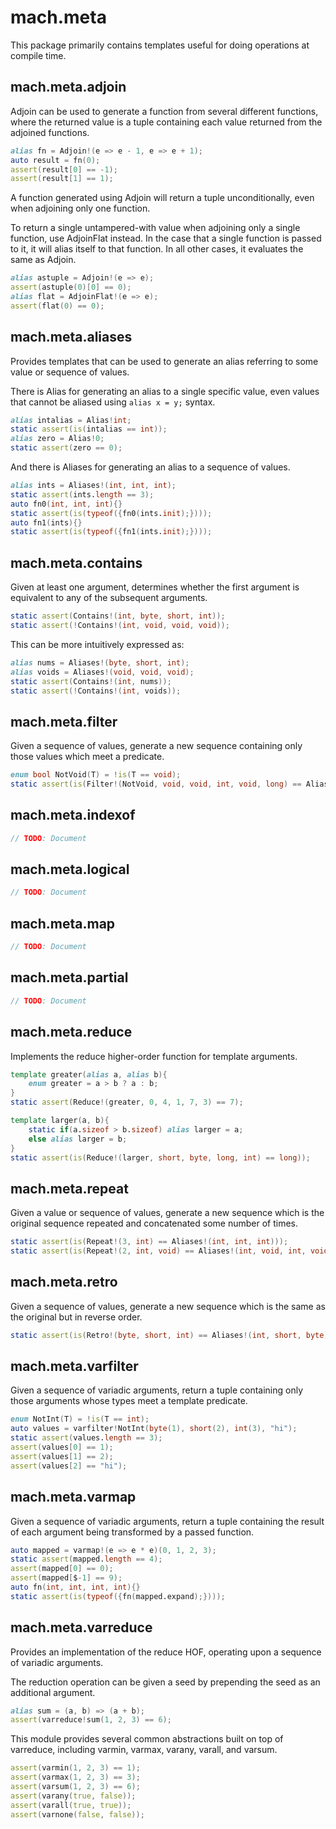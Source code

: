 # mach.meta

This package primarily contains templates useful for doing operations at compile time.

## mach.meta.adjoin

Adjoin can be used to generate a function from several different functions, where the returned value is a tuple containing each value returned from the adjoined functions.

``` D
alias fn = Adjoin!(e => e - 1, e => e + 1);
auto result = fn(0);
assert(result[0] == -1);
assert(result[1] == 1);
```

A function generated using Adjoin will return a tuple unconditionally, even when adjoining only one function.

To return a single untampered-with value when adjoining only a single function, use AdjoinFlat instead. In the case that a single function is passed to it, it will alias itself to that function. In all other cases, it evaluates the same as Adjoin.

``` D
alias astuple = Adjoin!(e => e);
assert(astuple(0)[0] == 0);
alias flat = AdjoinFlat!(e => e);
assert(flat(0) == 0);
```

## mach.meta.aliases

Provides templates that can be used to generate an alias referring to some value or sequence of values.

There is Alias for generating an alias to a single specific value, even values that cannot be aliased using `alias x = y;` syntax.

``` D
alias intalias = Alias!int;
static assert(is(intalias == int));
alias zero = Alias!0;
static assert(zero == 0);
```

And there is Aliases for generating an alias to a sequence of values.

``` D
alias ints = Aliases!(int, int, int);
static assert(ints.length == 3);
auto fn0(int, int, int){}
static assert(is(typeof({fn0(ints.init);})));
auto fn1(ints){}
static assert(is(typeof({fn1(ints.init);})));
```

## mach.meta.contains

Given at least one argument, determines whether the first argument is equivalent to any of the subsequent arguments.

``` D
static assert(Contains!(int, byte, short, int));
static assert(!Contains!(int, void, void, void));
```

This can be more intuitively expressed as:

``` D
alias nums = Aliases!(byte, short, int);
alias voids = Aliases!(void, void, void);
static assert(Contains!(int, nums));
static assert(!Contains!(int, voids));
```

## mach.meta.filter

Given a sequence of values, generate a new sequence containing only those values which meet a predicate.

``` D
enum bool NotVoid(T) = !is(T == void);
static assert(is(Filter!(NotVoid, void, void, int, void, long) == Aliases!(int, long)));
```

## mach.meta.indexof

``` D
// TODO: Document
```

## mach.meta.logical

``` D
// TODO: Document
```

## mach.meta.map

``` D
// TODO: Document
```

## mach.meta.partial

``` D
// TODO: Document
```

## mach.meta.reduce

Implements the reduce higher-order function for template arguments.

``` D
template greater(alias a, alias b){
    enum greater = a > b ? a : b;
}
static assert(Reduce!(greater, 0, 4, 1, 7, 3) == 7);
```

``` D
template larger(a, b){
    static if(a.sizeof > b.sizeof) alias larger = a;
    else alias larger = b;
}
static assert(is(Reduce!(larger, short, byte, long, int) == long));
```

## mach.meta.repeat

Given a value or sequence of values, generate a new sequence which is the original sequence repeated and concatenated some number of times.

``` D
static assert(is(Repeat!(3, int) == Aliases!(int, int, int)));
static assert(is(Repeat!(2, int, void) == Aliases!(int, void, int, void)));
```

## mach.meta.retro

Given a sequence of values, generate a new sequence which is the same as the original but in reverse order.

``` D
static assert(is(Retro!(byte, short, int) == Aliases!(int, short, byte)));
```

## mach.meta.varfilter

Given a sequence of variadic arguments, return a tuple containing only those arguments whose types meet a template predicate.

``` D
enum NotInt(T) = !is(T == int);
auto values = varfilter!NotInt(byte(1), short(2), int(3), "hi");
static assert(values.length == 3);
assert(values[0] == 1);
assert(values[1] == 2);
assert(values[2] == "hi");
```

## mach.meta.varmap

Given a sequence of variadic arguments, return a tuple containing the result of each argument being transformed by a passed function.

``` D
auto mapped = varmap!(e => e * e)(0, 1, 2, 3);
static assert(mapped.length == 4);
assert(mapped[0] == 0);
assert(mapped[$-1] == 9);
auto fn(int, int, int, int){}
static assert(is(typeof({fn(mapped.expand);})));
```

## mach.meta.varreduce

Provides an implementation of the reduce HOF, operating upon a sequence of variadic arguments.

The reduction operation can be given a seed by prepending the seed as an additional argument.

``` D
alias sum = (a, b) => (a + b);
assert(varreduce!sum(1, 2, 3) == 6);
```

This module provides several common abstractions built on top of varreduce, including varmin, varmax, varany, varall, and varsum.

``` D
assert(varmin(1, 2, 3) == 1);
assert(varmax(1, 2, 3) == 3);
assert(varsum(1, 2, 3) == 6);
assert(varany(true, false));
assert(varall(true, true));
assert(varnone(false, false));
```
